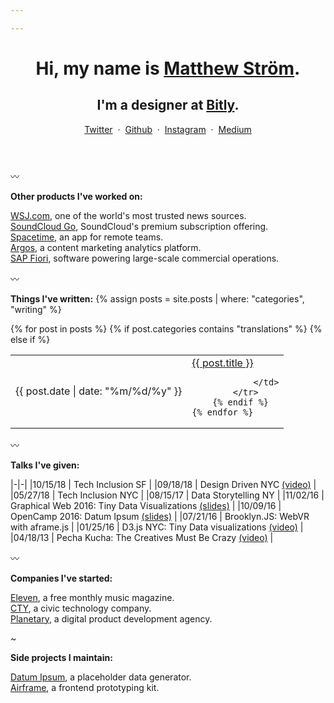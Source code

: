 ```yaml
---

---
```


<header class="l--mar-btm-m h-card">
<h1 class="t--size-xxl t--family-serif t--leading-small t--tracking-tight t--weight-bold">
Hi, my name is <a href="https://matthewstrom.com" class="u-url" rel="me">Matthew Ström</a>.
</h1>
<h2 class="t--size-xl t--tracking-tight t--family-serif">
I'm a designer at <a href="https://bit.ly" target="_blank">Bitly</a>.</h2>

<div class="l--mar-top-s">
<a href="https://twitter.com/ilikescience" rel="me" target="_blank">Twitter</a>
<span>&nbsp;·&nbsp;</span>
<a href="https://github.com/ilikescience" rel="me" target="_blank">Github</a>
<span>&nbsp;·&nbsp;</span>
<a href="https://instagram.com/ilikescience" rel="me" target="_blank">Instagram</a>
<span>&nbsp;·&nbsp;</span>
<a href="https://medium.com/@ilikescience" rel="me" target="_blank">Medium</a>
</div>
</header>

〰

**Other products I've worked on:**

[WSJ.com](https://wsj.com), one of the world's most trusted news sources.  
[SoundCloud Go](https://soundcloud.com/go), SoundCloud's premium subscription offering.  
[Spacetime](/projects/spacetime), an app for remote teams.  
[Argos](/projects/argos), a content marketing analytics platform.  
[SAP Fiori](/projects/sap), software powering large-scale commercial operations.  
	
〰

**Things I've written:**
{% assign posts = site.posts | where: "categories", "writing" %}

<table>
    {% for post in posts %}
        {% if post.categories contains "translations" %}
        {% else if %}
            <tr>
                <td>
                    <span class="c--gray l--mar-right-s t--numbers-tabular">{{ post.date | date: "%m/%d/%y" }}</span>
                </td>
                <td>
                    <a href="{{ post.url }}"> {{ post.title }} </a>

                </td>
            </tr>
        {% endif %}
    {% endfor %}
</table>

〰

**Talks I've given:**

|-|-|
|<span class="c--gray l--mar-right-s t--numbers-tabular">10/15/18</span> | Tech Inclusion SF |
|<span class="c--gray l--mar-right-s t--numbers-tabular">09/18/18</span> | Design Driven NYC [(video)](https://www.youtube.com/watch?v=Av8GXFcqOqc) |
|<span class="c--gray l--mar-right-s t--numbers-tabular">05/27/18</span> | Tech Inclusion NYC |
|<span class="c--gray l--mar-right-s t--numbers-tabular">08/15/17</span> | Data Storytelling NY |
|<span class="c--gray l--mar-right-s t--numbers-tabular">11/02/16</span> | Graphical Web 2016: Tiny Data Visualizations [(slides)](slides.com/matthewstrom/tinycharts) |
|<span class="c--gray l--mar-right-s t--numbers-tabular">10/09/16</span> | OpenCamp 2016: Datum Ipsum [(slides)](http://slides.com/matthewstrom/datumipsum) |
|<span class="c--gray l--mar-right-s t--numbers-tabular">07/21/16</span> | Brooklyn.JS: WebVR with aframe.js |
|<span class="c--gray l--mar-right-s t--numbers-tabular">01/25/16</span> | D3.js NYC: Tiny Data visualizations [(video)](https://www.youtube.com/watch?v=Gtlb8VIszrU) |
|<span class="c--gray l--mar-right-s t--numbers-tabular">04/18/13</span> | Pecha Kucha: The Creatives Must Be Crazy [(video)](https://www.youtube.com/watch?v=xpb_0Tadu6g) |

〰

**Companies I've started:**

[Eleven](/companies/eleven), a free monthly music magazine.<br/>
[CTY](/companies/cty), a civic technology company.<br/>
[Planetary](https://planetary.io), a digital product development agency.<br/>

~

**Side projects I maintain:**

[Datum Ipsum](http://datumipsum.com), a placeholder data generator.<br/>
[Airframe](https://planetary.github.io/airframe), a frontend prototyping kit.<br/>

